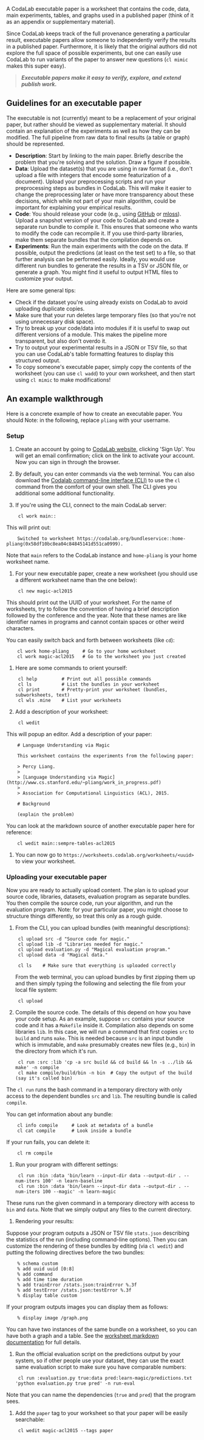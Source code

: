 A CodaLab executable paper is a worksheet that contains the code, data, main experiments, tables, and graphs used in a published paper (think of it as an appendix or supplementary material).

Since CodaLab keeps track of the full provenance generating a particular result, executable papers allow someone to independently verify the results in a published paper.  Furthermore, it is likely that the original authors did not explore the full space of possible experiments, but one can easily use CodaLab to run variants of the paper to answer new questions (`cl mimic` makes this super easy).

> ***Executable papers make it easy to verify, explore, and extend publish work.***

## **Guidelines for an executable paper**

The executable is not (currently) meant to be a replacement of your original
paper, but rather should be viewed as supplementary material.  It should
contain an explanation of the experiments as well as how they can be modified.
The full pipeline from raw data to final results (a table or graph) should be
represented.

- **Description**: Start by linking to the main paper.  Briefly describe the
  problem that you're solving and the solution.  Draw a figure if possible.
- **Data**: Upload the dataset(s) that you are using in raw format (i.e., don't
  upload a file with integers that encode some featurization of a document).
  Upload your preprocessing scripts and run your preprocessing steps as
  bundles in CodaLab.  This will make it easier to change the preprocessing
  later or have more transparency about these decisions, which while
  not part of your main algorithm, could be important for explaining
  your empirical results.
- **Code**: You should release your code (e.g., using
  [GitHub](https://github.com) or [mloss](http://mloss.org)).  Upload a
  snapshot version of your code to CodaLab and create a separate run bundle to
  compile it.  This ensures that someone who wants to modify the code can
  recompile it.  If you use third-party libraries, make them separate bundles
  that the compilation depends on.
- **Experiments**: Run the main experiments with the code on the data.
  If possible, output the predictions (at least on the test set) to a file,
  so that further analysis can be performed easily.  Ideally, you would
  use different run bundles to generate the results in a TSV or JSON file,
  or generate a graph.  You might find it useful to output HTML files to
  customize your output.

Here are some general tips:
- Check if the dataset you're using already exists on CodaLab to avoid
  uploading duplicate copies.
- Make sure that your run deletes large temporary files (so that you're not
  using unnecessary disk space).
- Try to break up your code/data into modules if it is useful to swap out
  different versions of a module.  This makes the pipeline more transparent,
  but also don't overdo it.
- Try to output your experimental results in a JSON or TSV file, so that you
  can use CodaLab's table formatting features to display this structured
  output.
- To copy someone's executable paper, simply copy the contents of the worksheet
  (you can use `cl wadd`) to your own worksheet, and then start using `cl mimic`
  to make modifications!

## **An example walkthrough**

Here is a concrete example of how to create an executable paper.  You should 
Note: in the following, replace `pliang` with your username.

### **Setup**

1. Create an account by going to [CodaLab website](http://codalab.org),
clicking 'Sign Up'.  You will get an email confirmation; click on the link to activate
your account.  Now you can sign in through the browser.

1. By default, you can enter commands via the web terminal.
   You can also download the [Codalab command-line interface
   (CLI)](User_Install-CodaLab-CLI) to use the `cl` command from
   the comfort of your own shell.  The CLI gives you additional some additional
   functionality.

1. If you're using the CLI, connect to the main CodaLab server:

        cl work main::

  This will print out:

        Switched to worksheet https://codalab.org/bundleservice::home-pliang(0x58df10bc8ea04c84845141d551ca0999).

  Note that `main` refers to the CodaLab instance and `home-pliang` is your home worksheet
  name.

1. For your new executable paper, create a new worksheet (you should use a
different worksheet name than the one below):

        cl new magic-acl2015

  This should print out the UUID of your worksheet.  For the name of
  worksheets, try to follow the convention of having a brief description
  followed by the conference and the year.  Note that these names are like
  identifier names in programs and cannot contain spaces or other weird
  characters.

  You can easily switch back and forth between worksheets (like `cd`):

        cl work home-pliang     # Go to your home worksheet
        cl work magic-acl2015   # Go to the worksheet you just created

1. Here are some commands to orient yourself:

        cl help         # Print out all possible commands
        cl ls           # List the bundles in your worksheet
        cl print        # Pretty-print your worksheet (bundles, subworksheets, text)
        cl wls .mine    # List your worksheets

1. Add a description of your worksheet:

        cl wedit

  This will popup an editor.  Add a description of your paper:

        # Language Understanding via Magic

        This worksheet contains the experiments from the following paper:

        > Percy Liang.
        >
        > [Language Understanding via Magic](http://www.cs.stanford.edu/~pliang/work_in_progress.pdf)
        >
        > Association for Computational Linguistics (ACL), 2015.

        # Background

        (explain the problem)

  You can look at the markdown source of another executable paper here for reference:

        cl wedit main::sempre-tables-acl2015

1. You can now go to `https://worksheets.codalab.org/worksheets/<uuid>` to view your worksheet.

### **Uploading your executable paper**

Now you are ready to actually upload content.  The plan is to upload your
source code, libraries, datasets, evaluation program as separate bundles.  You
then compile the source code, run your algorithm, and run the evaluation
program.  Note: for your particular paper, you might choose to structure things differently,
so treat this only as a rough guide.

1. From the CLI, you can upload bundles (with meaningful descriptions):

        cl upload src -d "Source code for magic."
        cl upload lib -d "Libraries needed for magic."
        cl upload evaluation.py -d "Magical evaluation program."
        cl upload data -d "Magical data."

        cl ls    # Make sure that everything is uploaded correctly

    From the web terminal, you can upload bundles by first zipping them up and
    then simply typing the following and selecting the file from your local
    file system:

        cl upload

1. Compile the source code.  The details of this depend on how you have your
code setup.  As an example, suppose `src` contains your source code and it has
a `Makefile` inside it.  Compilation also depends on some libraries `lib`.
In this case, we will run a command that first copies `src` to `build` and runs
`make`.  This is needed because `src` is an input bundle which is immutable,
and `make` presumably creates new files (e.g., `bin`) in the directory from
which it's run.

        cl run :src :lib 'cp -a src build && cd build && ln -s ../lib && make' -n compile
        cl make compile/build/bin -n bin  # Copy the output of the build (say it's called bin)

  The `cl run` runs the bash command in a temporary directory with only access
  to the dependent bundles `src` and `lib`.  The resulting bundle is called `compile`.

  You can get information about any bundle:

        cl info compile     # Look at metadata of a bundle
        cl cat compile      # Look inside a bundle

  If your run fails, you can delete it:

        cl rm compile

1. Run your program with different settings:

        cl run :bin :data 'bin/learn --input-dir data --output-dir . --num-iters 100' -n learn-baseline
        cl run :bin :data 'bin/learn --input-dir data --output-dir . --num-iters 100 --magic' -n learn-magic

  These runs run the given command in a temporary directory with access to
  `bin` and `data`.  Note that we simply output any files to the current
  directory.

1. Rendering your results:

  Suppose your program outputs a JSON or TSV file `stats.json` describing the
  statistics of the run (including command-line options).  Then you can
  customize the rendering of these bundles by editing (via `cl wedit`) and
  putting the following directives before the two bundles:

        % schema custom
        % add uuid uuid [0:8]
        % add command
        % add time time duration
        % add trainError /stats.json:trainError %.3f
        % add testError /stats.json:testError %.3f
        % display table custom

  If your program outputs images you can display them as follows:

        % display image /graph.png

  You can have two instances of the same bundle on a worksheet, so you can have
  both a graph and a table.  See the [worksheet markdown
  documentation](http://github.com/codalab/codalab-cli/worksheet-syntax.md) for
  full details.

1. Run the official evaluation script on the predictions output by your system,
so if other people use your dataset, they can use the exact same evaluation
script to make sure you have comparable numbers:

        cl run :evaluation.py true:data pred:learn-magic/predictions.txt 'python evaluation.py true pred' -n run-eval

  Note that you can name the dependencies (`true` and `pred`) that the program sees.

1. Add the `paper` tag to your worksheet so that your paper will be easily searchable:

        cl wedit magic-acl2015 --tags paper
